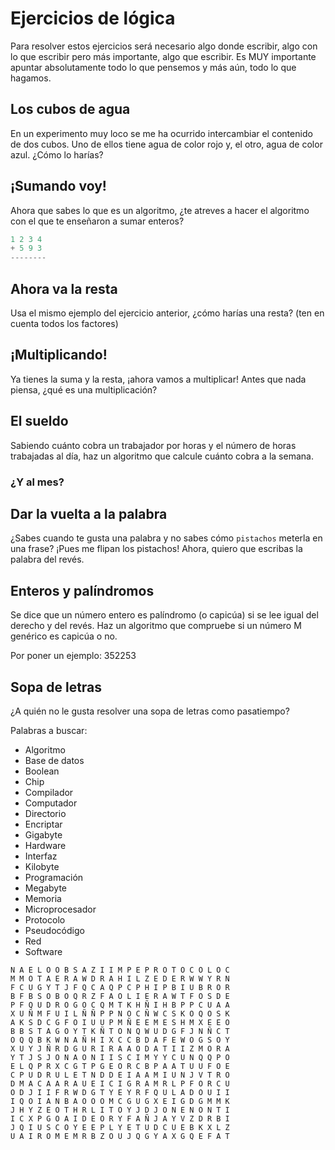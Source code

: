 # Ejercicios de lógica

Para resolver estos ejercicios será necesario algo donde escribir, algo con lo que escribir pero más importante, algo que escribir. Es MUY importante apuntar absolutamente todo lo que pensemos y más aún, todo lo que hagamos.

## Los cubos de agua

En un experimento muy loco se me ha ocurrido intercambiar el contenido de dos cubos. Uno de ellos tiene agua de color rojo y, el otro, agua de color azul. ¿Cómo lo harías?

## ¡Sumando voy!

Ahora que sabes lo que es un algoritmo, ¿te atreves a hacer el algoritmo con el que te enseñaron a sumar enteros?

```js
1 2 3 4
+ 5 9 3
--------
```

## Ahora va la resta

Usa el mismo ejemplo del ejercicio anterior, ¿cómo harías una resta? (ten en cuenta todos los factores)

## ¡Multiplicando!

Ya tienes la suma y la resta, ¡ahora vamos a multiplicar! Antes que nada piensa, ¿qué es una multiplicación?

## El sueldo

Sabiendo cuánto cobra un trabajador por horas y el número de horas trabajadas al día, haz un algoritmo que calcule cuánto cobra a la semana.

### ¿Y al mes?

## Dar la vuelta a la palabra

¿Sabes cuando te gusta una palabra y no sabes cómo `pistachos` meterla en una frase? ¡Pues me flipan los pistachos! Ahora, quiero que escribas la palabra del revés.

## Enteros y palíndromos

Se dice que un número entero es palíndromo (o capicúa) si se lee igual del derecho y del revés. Haz un algoritmo que compruebe si un número M genérico es capicúa o no.

Por poner un ejemplo:
352253

## Sopa de letras

¿A quién no le gusta resolver una sopa de letras como pasatiempo?

Palabras a buscar:

-  Algoritmo
-  Base de datos
-  Boolean
-  Chip
-  Compilador
-  Computador
-  Directorio
-  Encriptar
-  Gigabyte
-  Hardware
-  Interfaz
-  Kilobyte
-  Programación
-  Megabyte
-  Memoria
-  Microprocesador
-  Protocolo
-  Pseudocódigo
-  Red
-  Software

```
N A E L O O B S A Z I I M P E P R O T O C O L O C
M M O T A E R A W D R A H I L Z E D E R W W Y R N
F C U G Y T J F Q C A Q P C P H I P B I U B R O R
B F B S O B O Q R Z F A O L I E R A W T F O S D E
P F Q U D R O G O C Q M T K H Ñ I H B P P C U A A
X U Ñ M F U I L Ñ Ñ P P N O C Ñ W C S K O Q O S K
A K S D C G F O I U U P M Ñ E E M E S H M X E E O
B B S T A G O Y T K Ñ T O N Q W U D G F J N Ñ C T
O Q Q B K W N A Ñ H I X C C B D A F E W O G S O Y
X U Y J Ñ R D G U R I R A A O D A T I I Z M O R A
Y T J S J O N A O N I I S C I M Y Y C U N Q Q P O
E L Q P R X C G T P G E O R C B P A A T U U F O E
C P U D R U L E T N D D E I A A M I U N J V T R O
D M A C A A R A U E I C I G R A M R L P F O R C U
O D J I I F R W D G T Y E Y R F Q U L A D O U I I
I Q O I A N B A O O O M C G U G X E I G D G M M K
J H Y Z E O T H R L I T O Y J D J O N E N O N T I
I C X P G O A I D E O R Y F A Ñ J A Y V Z D R B I
J Q I U S C O Y E E P L Y E T U D C U E B K X L Z
U A I R O M E M R B Z O U J Q G Y A X G Q E F A T
```
